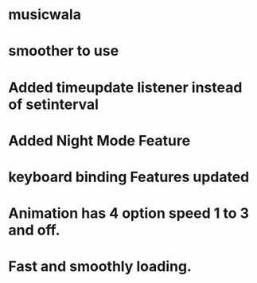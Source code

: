# musicwala

# smoother to use 

# Added timeupdate listener instead of setinterval

# Added Night Mode Feature

# keyboard binding Features updated

# Animation has 4 option speed 1 to 3 and off.

# Fast and smoothly loading.
